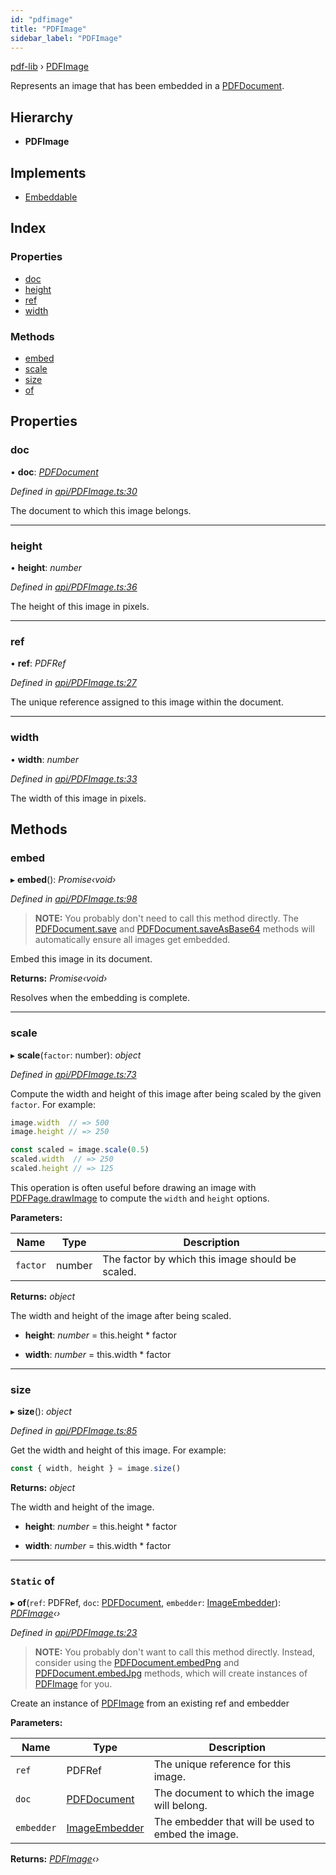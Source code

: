 ```yaml
---
id: "pdfimage"
title: "PDFImage"
sidebar_label: "PDFImage"
---
```


[pdf-lib](../index.md) › [PDFImage](pdfimage.md)

Represents an image that has been embedded in a [PDFDocument](pdfdocument.md).

## Hierarchy

* **PDFImage**

## Implements

* [Embeddable](../interfaces/embeddable.md)

## Index

### Properties

* [doc](pdfimage.md#doc)
* [height](pdfimage.md#height)
* [ref](pdfimage.md#ref)
* [width](pdfimage.md#width)

### Methods

* [embed](pdfimage.md#embed)
* [scale](pdfimage.md#scale)
* [size](pdfimage.md#size)
* [of](pdfimage.md#static-of)

## Properties

###  doc

• **doc**: *[PDFDocument](pdfdocument.md)*

*Defined in [api/PDFImage.ts:30](https://github.com/Hopding/pdf-lib/blob/556c73c/src/api/PDFImage.ts#L30)*

The document to which this image belongs.

___

###  height

• **height**: *number*

*Defined in [api/PDFImage.ts:36](https://github.com/Hopding/pdf-lib/blob/556c73c/src/api/PDFImage.ts#L36)*

The height of this image in pixels.

___

###  ref

• **ref**: *PDFRef*

*Defined in [api/PDFImage.ts:27](https://github.com/Hopding/pdf-lib/blob/556c73c/src/api/PDFImage.ts#L27)*

The unique reference assigned to this image within the document.

___

###  width

• **width**: *number*

*Defined in [api/PDFImage.ts:33](https://github.com/Hopding/pdf-lib/blob/556c73c/src/api/PDFImage.ts#L33)*

The width of this image in pixels.

## Methods

###  embed

▸ **embed**(): *Promise‹void›*

*Defined in [api/PDFImage.ts:98](https://github.com/Hopding/pdf-lib/blob/556c73c/src/api/PDFImage.ts#L98)*

> **NOTE:** You probably don't need to call this method directly. The
> [PDFDocument.save](pdfdocument.md#save) and [PDFDocument.saveAsBase64](pdfdocument.md#saveasbase64) methods will
> automatically ensure all images get embedded.

Embed this image in its document.

**Returns:** *Promise‹void›*

Resolves when the embedding is complete.

___

###  scale

▸ **scale**(`factor`: number): *object*

*Defined in [api/PDFImage.ts:73](https://github.com/Hopding/pdf-lib/blob/556c73c/src/api/PDFImage.ts#L73)*

Compute the width and height of this image after being scaled by the
given `factor`. For example:
```js
image.width  // => 500
image.height // => 250

const scaled = image.scale(0.5)
scaled.width  // => 250
scaled.height // => 125
```
This operation is often useful before drawing an image with
[PDFPage.drawImage](pdfpage.md#drawimage) to compute the `width` and `height` options.

**Parameters:**

Name | Type | Description |
------ | ------ | ------ |
`factor` | number | The factor by which this image should be scaled. |

**Returns:** *object*

The width and height of the image after being scaled.

* **height**: *number* = this.height * factor

* **width**: *number* = this.width * factor

___

###  size

▸ **size**(): *object*

*Defined in [api/PDFImage.ts:85](https://github.com/Hopding/pdf-lib/blob/556c73c/src/api/PDFImage.ts#L85)*

Get the width and height of this image. For example:
```js
const { width, height } = image.size()
```

**Returns:** *object*

The width and height of the image.

* **height**: *number* = this.height * factor

* **width**: *number* = this.width * factor

___

### `Static` of

▸ **of**(`ref`: PDFRef, `doc`: [PDFDocument](pdfdocument.md), `embedder`: [ImageEmbedder](../index.md#imageembedder)): *[PDFImage](pdfimage.md)‹›*

*Defined in [api/PDFImage.ts:23](https://github.com/Hopding/pdf-lib/blob/556c73c/src/api/PDFImage.ts#L23)*

> **NOTE:** You probably don't want to call this method directly. Instead,
> consider using the [PDFDocument.embedPng](pdfdocument.md#embedpng) and [PDFDocument.embedJpg](pdfdocument.md#embedjpg)
> methods, which will create instances of [PDFImage](pdfimage.md) for you.

Create an instance of [PDFImage](pdfimage.md) from an existing ref and embedder

**Parameters:**

Name | Type | Description |
------ | ------ | ------ |
`ref` | PDFRef | The unique reference for this image. |
`doc` | [PDFDocument](pdfdocument.md) | The document to which the image will belong. |
`embedder` | [ImageEmbedder](../index.md#imageembedder) | The embedder that will be used to embed the image.  |

**Returns:** *[PDFImage](pdfimage.md)‹›*
